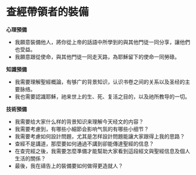 # 查經帶領者的裝備

**心理預備**

- 我願意裝備他人，將你從上帝的話語中所學到的與其他門徒一同分享，讓他們也受益。
- 我願意跟從使命，與其他門徒一同走天路，為耶穌留下的使命一同勞碌。

**知識預備**

- 我需要理解聖經概論，有够广的背景知识，认识书卷之间的关系以及圣经的主要脉络。
- 我也需要認識耶穌，祂来世上的生、死、复活之目的，以及祂所教导的一切。

**技術預備**

- 我需要给大家什么样的背景知识来理解今天经文的内容？
- 我需要考慮到，有哪些小細節会影响气氛的有哪些小细节？
- 我需要考慮如何設計問題，尤其是怎样設計問題能讓大家跟得上我的思路？
- 查經不是講道，那麼要如何通過不講到卻能傳達聖經的信息？
- 在查完經之後，我需要怎麼準備才能幫助大家看到這段經文與聖經信息及個人生活的關係？
- 最後，我在禱告上的裝備要如何做得更造就人？
